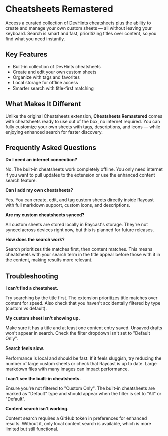 # Cheatsheets Remastered

Access a curated collection of [DevHints](https://devhints.io/) cheatsheets plus the ability to create and manage your own custom sheets — all without leaving your keyboard. Search is smart and fast, prioritizing titles over content, so you find what you need instantly.

## Key Features

* Built-in collection of DevHints cheatsheets
* Create and edit your own custom sheets
* Organize with tags and favorites
* Local storage for offline access
* Smarter search with title-first matching

## What Makes It Different

Unlike the original Cheatsheets extension, **Cheatsheets Remastered** comes with cheatsheets ready to use out of the box, no internet required. You can fully customize your own sheets with tags, descriptions, and icons — while enjoying enhanced search for faster discovery.

## Frequently Asked Questions

**Do I need an internet connection?**

No. The built-in cheatsheets work completely offline. You only need internet if you want to pull updates to the extension or use the enhanced content search feature.

**Can I add my own cheatsheets?**

Yes. You can create, edit, and tag custom sheets directly inside Raycast with full markdown support, custom icons, and descriptions.

**Are my custom cheatsheets synced?**

All custom sheets are stored locally in Raycast's storage. They're not synced across devices right now, but this is planned for future releases.

**How does the search work?**

Search prioritizes title matches first, then content matches. This means cheatsheets with your search term in the title appear before those with it in the content, making results more relevant.

## Troubleshooting

**I can't find a cheatsheet.**

Try searching by the title first. The extension prioritizes title matches over content for speed. Also check that you haven't accidentally filtered by type (custom vs default).

**My custom sheet isn't showing up.**

Make sure it has a title and at least one content entry saved. Unsaved drafts won't appear in search. Check the filter dropdown isn't set to "Default Only".

**Search feels slow.**

Performance is local and should be fast. If it feels sluggish, try reducing the number of large custom sheets or check that Raycast is up to date. Large markdown files with many images can impact performance.

**I can't see the built-in cheatsheets.**

Ensure you're not filtered to "Custom Only". The built-in cheatsheets are marked as "Default" type and should appear when the filter is set to "All" or "Default".

**Content search isn't working.**

Content search requires a GitHub token in preferences for enhanced results. Without it, only local content search is available, which is more limited but still functional.